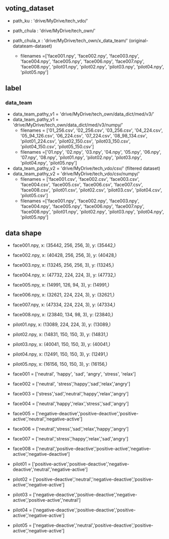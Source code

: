## voting_dataset
- path_ku : 'drive/MyDrive/tech_vdo/'
- path_chula : 'drive/MyDrive/tech_own/'


- path_chula_x : 'drive/MyDrive/tech_own/x_data_team/' (original-datateam-dataset)
	- filenames =['face001.npy', 'face002.npy', 'face003.npy', 'face004.npy', 'face005.npy', 'face006.npy', 'face007.npy', 'face008.npy', 'pilot01.npy', 'pilot02.npy', 'pilot03.npy', 'pilot04.npy', 'pilot05.npy']
## label
### data_team
- data_team_pathy_v1 = 'drive/MyDrive/tech_own/data_dict/med/v3/'
- data_team_pathy_v1 = 'drive/MyDrive/tech_own/data_dict/med/v3/numpy/'
	- filenames = ['01_256.csv', '02_256.csv', '03_256.csv', '04_224.csv', '05_94_126.csv', '06_224.csv', '07_224.csv', '08_98_134.csv', 'pilot01_224.csv', 'pilot02_150.csv', 'pilot03_150.csv', 'pilot04_150.csv', 'pilot05_150.csv']
	- filenames =['01.npy', '02.npy', '03.npy', '04.npy', '05.npy', '06.npy', '07.npy', '08.npy', 'pilot01.npy', 'pilot02.npy', 'pilot03.npy', 'pilot04.npy', 'pilot05.npy']
- data_team_pathy_v2 = 'drive/MyDrive/tech_vdo/csv/' (filtered dataset)
- data_team_pathy_v2 = 'drive/MyDrive/tech_vdo/csv/numpy/'
	- filenames = ['face001.csv', 'face002.csv', 'face003.csv', 'face004.csv', 'face005.csv', 'face006.csv', 'face007.csv', 'face008.csv', 'pilot01.csv', 'pilot02.csv', 'pilot03.csv', 'pilot04.csv', 'pilot05.csv']
	- filenames =['face001.npy', 'face002.npy', 'face003.npy', 'face004.npy', 'face005.npy', 'face006.npy', 'face007.npy', 'face008.npy', 'pilot01.npy', 'pilot02.npy', 'pilot03.npy', 'pilot04.npy', 'pilot05.npy']

## data shape
- face001.npy, x:  (35442, 256, 256, 3),  y:  (35442,)
- face002.npy, x:  (40428, 256, 256, 3),  y:  (40428,)
- face003.npy, x:  (13245, 256, 256, 3),  y:  (13245,)
- face004.npy, x:  (47732, 224, 224, 3),  y:  (47732,)
- face005.npy, x:  (14991, 126, 94, 3),    y:  (14991,)
- face006.npy, x:  (32621, 224, 224, 3),  y:  (32621,)
- face007.npy, x:  (47334, 224, 224, 3),  y:  (47334,)
- face008.npy, x:  (23840, 134, 98, 3),   y:  (23840,)
- pilot01.npy, x:  (13089, 224, 224, 3),   y:  (13089,)
- pilot02.npy, x:  (14831, 150, 150, 3),   y:  (14831,)
- pilot03.npy, x:  (40041, 150, 150, 3),   y:  (40041,)
- pilot04.npy, x:  (12491, 150, 150, 3),   y:  (12491,)
- pilot05.npy, x:  (16156, 150, 150, 3),   y:  (16156,)


- face001 = ['neutral', 'happy', 'sad', 'angry', 'stress', 'relax']
- face002 = ['neutral', 'stress','happy','sad','relax','angry']
- face003 = ['stress','sad','neutral','happy','relax','angry']
- face004 = ['neutral','happy','relax','stress','sad','angry']
- face005 = ['negative-deactive','positive-deactive','positive-active','neutral','negative-active']
- face006 = ['neutral','stress','sad','relax','happy','angry']
- face007 = ['neutral','stress','happy','relax','sad','angry']
- face008 = ['neutral','positive-deactive','positive-active','negative-active','negative-deactive']
- pilot01 = ['positive-active','positive-deactive','negative-deactive','neutral','negative-active']
- pilot02 = ['positive-deactive','neutral','negative-deactive','positive-active','negative-active']
- pilot03 = ['negative-deactive','positive-deactive','negative-active','positive-active','neutral']
- pilot04 = ['negative-deactive','positive-deactive','positive-active','negative-active']
- pilot05 = ['negative-deactive','neutral','positive-deactive','positive-active','negative-active']



